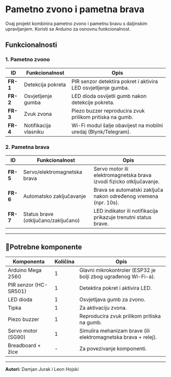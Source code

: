 # Pametno zvono i pametna brava

Ovaj projekt kombinira pametno zvono i pametnu bravu s daljinskim upravljanjem. Koristi se Arduino za osnovnu funkcionalnost.

## **Funkcionalnosti**

### **1. Pametno zvono**

| ID       | Funkcionalnost        | Opis                                                            |
| -------- | --------------------- | --------------------------------------------------------------- |
| **FR-1** | Detekcija pokreta     | PIR senzor detektira pokret i aktivira LED osvjetljenje gumba.  |
| **FR-2** | Osvjetljenje gumba    | LED dioda osvijetli gumb nakon detekcije pokreta.               |
| **FR-3** | Zvuk zvona            | Piezo buzzer reproducira zvuk prilikom pritiska na gumb.        |
| **FR-4** | Notifikacija vlasniku | Wi-Fi modul šalje obavijest na mobilni uredaj (Blynk/Telegram). |

### **2. Pametna brava**

| ID       | Funkcionalnost                       | Opis                                                                 |
| -------- | ------------------------------------ | -------------------------------------------------------------------- |
| **FR-5** | Servo/elektromagnetska brava         | Servo motor ili elektromagnetska brava izvodi fizicko otključavanje. |
| **FR-6** | Automatsko zaključavanje             | Brava se automatski zaključa nakon određenog vremena (npr. 10s).     |
| **FR-7** | Status brave (otključano/zaključano) | LED indikator ili notifikacija prikazuje trenutni status brave.      |

---

## 📌**Potrebne komponente**

| Komponenta            | Količina | Opis                                                           |
| --------------------- | -------- | -------------------------------------------------------------- |
| Arduino Mega 2560     | 1        | Glavni mikrokontroler (ESP32 je bolji zbog ugrađenog Wi-Fi-a). |
| PIR senzor (HC-SR501) | 1        | Detektira pokret i aktivira LED.                               |
| LED dioda             | 1        | Osvjetljava gumb za zvono.                                     |
| Tipka                 | 1        | Za aktivaciju zvona.                                           |
| Piezo buzzer          | 1        | Reproducira zvuk prilikom pritiska na gumb.                    |
| Servo motor (SG90)    | 1        | Simulira mehanizam brave (ili elektromagnetska brava + relej). |
| Breadboard + žice     | -        | Za povezivanje komponenti.                                     |

---

**Autori:** Damjan Jurak i Leon Hojski
